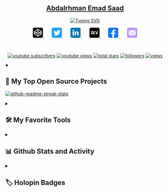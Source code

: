 <p align="center">
  <a href="https://github.com/DenverCoder1" color="#7a00ff">
    <h2 align="center">Abdalrhman Emad Saad</h2>
  </a>
</p>

<p align="center">
  <a href="https://git.io/typing-svg"><img src="https://readme-typing-svg.demolab.com?font=Fira+Code&pause=1000&color=bd93f9&center=true&width=435&lines=%2B1+Years+of+coding+experience;Always+learning+new+things;Backend+developer+using+laravel" alt="Typing SVG" /></a>
</p>

<!-- Social icons section -->
<p align="center">
  <a href="https://codepen.io/kettasoft">
    <img width="32px" alt="Codepen" title="Youtube" src="https://github.com/kettasoft/kettasoft/blob/main/codepen-svgrepo-com.svg"/>
  </a>
  &#8287;&#8287;&#8287;&#8287;&#8287;
  <a href="https://twitter.com/kettasoft">
    <img width="32px" alt="Twitter" title="Twitter" src="https://github.com/kettasoft/kettasoft/blob/main/twitter-svgrepo-com.svg"/>
  </a>
  &#8287;&#8287;&#8287;&#8287;&#8287;
  <a href="https://linkedin.com/in/kettasoft" alt="Linkedin" title="My linkedin profile">
    <img width="32px" src="https://github.com/kettasoft/kettasoft/blob/main/linkedin-svgrepo-com.svg"/>
  </a>
  &#8287;&#8287;&#8287;&#8287;&#8287;
  <a href="https://dev.to/kettasoft">
    <img width="32px" alt="Dev.to" title="Kettasoft Dev.to" src="https://github.com/kettasoft/kettasoft/blob/main/dev-to-svgrepo-com.svg">
  </a>
  &#8287;&#8287;&#8287;&#8287;&#8287;
  <a href="https://facebook.com/kettasoft">
    <img width="32px" alt="Ko-fi" title="Buy me a coffee" src="https://github.com/kettasoft/kettasoft/blob/main/facebook-svgrepo-com.svg">
  </a>
  &#8287;&#8287;&#8287;&#8287;&#8287;
  <a href="mailto:kettasoft@gmail.com">
    <img width="32px" alt="Free Stuff" title="Free gifts for you" src="https://github.com/kettasoft/kettasoft/blob/main/email-svgrepo-com.svg"/>
  </a>
</p>

<br/>

<p align="center">
  <a href="https://www.youtube.com/c/DevProTips?sub_confirmation=1">
    <img alt="youtube subscribers" title="Subscribe to my YouTube channel" src="https://custom-icon-badges.demolab.com/youtube/channel/subscribers/UCipSxT7a3rn81vGLw9lqRkg?color=%23E05D44&label=SUBSCRIBE&logo=video&logoColor=white&style=for-the-badge&labelColor=CE4630"/></a>
  <a href="https://www.youtube.com/c/DevProTips">
    <img alt="youtube views" title="YouTube views" src="https://custom-icon-badges.demolab.com/youtube/channel/views/UCipSxT7a3rn81vGLw9lqRkg?color=%23E1AD0E&logo=video&logoColor=white&style=for-the-badge&labelColor=C79600"/></a> 
  <a href="https://github.com/DenverCoder1?tab=repositories&sort=stargazers">
    <img alt="total stars" title="Total stars on GitHub" src="https://custom-icon-badges.demolab.com/github/stars/DenverCoder1?color=55960c&style=for-the-badge&labelColor=488207&logo=star"/></a>
  <a href="https://github.com/DenverCoder1?tab=followers">
    <img alt="followers" title="Follow me on Github" src="https://custom-icon-badges.demolab.com/github/followers/DenverCoder1?color=236ad3&labelColor=1155ba&style=for-the-badge&logo=person-add&label=Follow&logoColor=white"/></a>
  <a href="https://github.com/DenverCoder1/Simple-View-Counter">
    <img alt="views" title="GitHub profile views" src="https://freshidea.com/jonah/app/DenverCoder1-profile-views"/></a>
</p>


<details open> 
  <summary><h2>📘 My Top Open Source Projects</h2></summary>

  <!-- Repo info cards - https://github.com/anuraghazra/github-readme-stats -->
  <!-- Small repo cards (fork) - https://github.com/DenverCoder1/github-readme-stats -->
  <p align="left">
    <a href="https://github.com/DenverCoder1/github-readme-streak-stats">
      <img width="278" src="https://denvercoder1-github-readme-stats.vercel.app/api/pin/?username=kettasoft&repo=ondemium&theme=react&bg_color=282a36&title_color=bd93f9&hide_border=true&icon_color=F8D866&show_icons=false" alt="github-readme-streak-stats"></a>
</details>


<details>
  <summary><h2>🛠️ My Favorite Tools</h2></summary>
  <!-- Some badges are from https://github.com/Ileriayo/markdown-badges -->

  <h3>👨‍💻 Programming and Markup Languages</h3>

  <p>
      <a href="https://github.com/search?q=user%3ADenverCoder1+language%3Acss">
        <img alt="CSS" src="https://img.shields.io/badge/CSS-1572B6.svg?logo=css3&logoColor=white&style=for-the-badge">
    </a>
      <a href="https://github.com/search?q=user%3ADenverCoder1+language%3Ahtml">
        <img alt="HTML" src="https://img.shields.io/badge/HTML-E34F26.svg?logo=html5&logoColor=white&style=for-the-badge">
    </a>
    <a href="https://github.com/search?q=user%3ADenverCoder1+language%3Ajavascript">
      <!--https://img.shields.io/badge/JavaScript-F7DF1E.svg?logo=javascript&logoColor=black-->
      <img alt="JavaScript" src="https://img.shields.io/badge/javascript%20-%23323330.svg?&style=for-the-badge&logo=javascript&logoColor=%23F7DF1E">
    </a>
      <a href="https://github.com/search?q=user%3ADenverCoder1+language%3Aphp">
        <img alt="PHP" src="https://img.shields.io/badge/PHP-777BB4.svg?logo=php&logoColor=white&style=for-the-badge">
    </a>
      <a href="https://github.com/search?q=user%3ADenverCoder1+language%3Asql">
        <img alt="SQL" src="https://custom-icon-badges.demolab.com/badge/SQL-025E8C.svg?logo=database&logoColor=white&style=for-the-badge">
    </a>
    <a href="https://github.com/search?q=user%3ADenverCoder1+language%3AtypeScript">
      <img alt="TypeScript" src="https://img.shields.io/badge/TypeScript-007ACC.svg?logo=typescript&logoColor=white&style=for-the-badge">
    </a>
  </p>

  <h3>🧰 Frameworks and Libraries</h3>

  <p>
      <a href="#"><img alt="Bootstrap" src="https://img.shields.io/badge/Bootstrap-7952B3.svg?logo=bootstrap&logoColor=white&style=for-the-badge"></a>
      <a href="#"><img alt="PHPUnit" src="https://custom-icon-badges.demolab.com/badge/PHPUnit-366488.svg?logo=test-tube&logoColor=white&style=for-the-badge"></a>
      <a href="#"><img alt="Vue Js" src="https://img.shields.io/badge/VueJs-42b983?logo=vue.js&logoColor=white&style=for-the-badge"></a>
      <a href="#"><img alt="Wordpress" src="https://img.shields.io/badge/Wordpress-21759B?logo=wordpress&logoColor=white&style=for-the-badge"></a>
      <a href="#"><img alt="Laravel" src="https://img.shields.io/badge/Laravel-f9322b?logo=laravel&logoColor=white&style=for-the-badge"></a>
  </p>

  <h3>🗄️ Databases and Cloud Hosting</h3>

  <p>
      <a href="#"><img alt="MySQL" src="https://img.shields.io/badge/MySQL-00f.svg?logo=mysql&style=for-the-badge"></a>
      <a href="#"><img alt="SQLite" src ="https://img.shields.io/badge/SQLite-07405e.svg?logo=sqlite&logoColor=white&style=for-the-badge"></a>
  </p>

  <h3>💻 Software and Tools</h3>

  <p>
      <a href="#"><img alt="Arch Linux" src="https://img.shields.io/badge/Arch%20Linux-1793D1.svg?logo=arch-linux&logoColor=white"></a>
      <a href="#"><img alt="Git" src="https://img.shields.io/badge/Git-F05033.svg?logo=git&logoColor=white&style=for-the-badge"></a>
      <a href="#"><img alt="GitHub" src="https://img.shields.io/badge/GitHub%20Desktop-121c25.svg?logo=github&logoColor=white&style=for-the-badge"></a>
      <a href="#"><img alt="Postman" src="https://img.shields.io/badge/Postman-FF6C37?logo=postman&logoColor=white&style=for-the-badge"></a>
      <a href="#"><img alt="Stack Overflow" src="https://img.shields.io/badge/-Stack%20Overflow-FE7A16?logo=stack-overflow&logoColor=white&style=for-the-badge"></a>
      <a href="#"><img alt="Sublime Text" src="https://img.shields.io/badge/Sublime%20Text-444444?logo=sublime-text&style=for-the-badge"></a>
      <a href="#"><img alt="Visual Studio Code" src="https://img.shields.io/badge/Visual%20Studio%20Code-0078d7.svg?logo=visual-studio-code&logoColor=white&style=for-the-badge"></a>
  </p>
</details>

<details> 
  <summary><h2>📊 Github Stats and Activity</h2></summary>

  <h3>🔥 Streak Stats</h3>

  <!-- GitHub Readme Streak Stats - https://github.com/DenverCoder1/github-readme-streak-stats -->
  <p>
    <a href="https://github.com/kettasoft">
      <img title="🔥 Get streak stats for your profile at git.io/streak-stats" alt="DenverCoder1's streak" src="https://streak-stats.demolab.com/?user=kettasoft&theme=dracula&hide_border=true"/>
    </a>
    <p>🔥 Get streak stats for your profile at <a href="https://git.io/streak-stats">git.io/streak-stats</a></p>
  </p>

  <h3>💻 GitHub Profile Stats</h3>

  <!-- https://github.com/anuraghazra/github-readme-stats -->

  <a href="https://github.com/anuraghazra/github-readme-stats">
  <img alt="DenverCoder1's Github Stats" src="https://denvercoder1-github-readme-stats.vercel.app/api/?username=kettasoft&show_icons=true&include_all_commits=true&count_private=true&theme=dracula&hide_border=true&bg_color=1F222E&title_color=F85D7F&icon_color=F8D866" height="192px"/></a>
  <a href="https://github.com/anuraghazra/github-readme-stats"><img alt="DenverCoder1's Top Languages" src="https://denvercoder1-github-readme-stats.vercel.app/api/top-langs/?username=kettasoft&langs_count=8&layout=compact&theme=dracula&hide_border=true&bg_color=1F222E&title_color=F85D7F&icon_color=F8D866&hide=Jupyter%20Notebook,Roff" height="192px"/></a>
  <br/>

  <b>Note:</b> Top languages is only a metric of the languages my public code consists of and doesn't reflect experience or skill level.
  
  <!-- https://github.com/ashutosh00710/github-readme-activity-graph -->

  <a href="https://github.com/ashutosh00710/github-readme-activity-graph">
    <img alt="DenverCoder1's Activity Graph" src="https://github-readme-activity-graph.cyclic.app/graph/?username=kettasoft&bg_color=1F222E&color=F8D866&line=F85D7F&point=FFFFFF&hide_border=true" />
  </a>

  <h3>⚡ Recent GitHub Activity</h3>

  <!-- https://github.com/jamesgeorge007/github-activity-readme -->
  <!--START_SECTION:activity-->

1. 🗣 Commented on [#419](https://github.com/DenverCoder1/github-readme-streak-stats/issues/419) in [DenverCoder1/github-readme-streak-stats](https://github.com/DenverCoder1/github-readme-streak-stats)
2. 🎉 Merged PR [#416](https://github.com/DenverCoder1/github-readme-streak-stats/pull/416) in [DenverCoder1/github-readme-streak-stats](https://github.com/DenverCoder1/github-readme-streak-stats)
3. 🎉 Merged PR [#89](https://github.com/DenverCoder1/minimalistic-wallpaper-collection/pull/89) in [DenverCoder1/minimalistic-wallpaper-collection](https://github.com/DenverCoder1/minimalistic-wallpaper-collection)
4. 💪 Opened PR [#89](https://github.com/DenverCoder1/minimalistic-wallpaper-collection/pull/89) in [DenverCoder1/minimalistic-wallpaper-collection](https://github.com/DenverCoder1/minimalistic-wallpaper-collection)
5. 🗣 Commented on [#415](https://github.com/DenverCoder1/github-readme-streak-stats/issues/415) in [DenverCoder1/github-readme-streak-stats](https://github.com/DenverCoder1/github-readme-streak-stats)
<!--END_SECTION:activity-->

</details>

<details> 
  <summary><h2>🏷️ Holopin Badges</h2></summary>

  <p><a href="https://holopin.io/@denvercoder1"><img src="https://holopin.me/denvercoder1" alt="@denvercoder1&#39;s Holopin board"></a></p>
</details>
